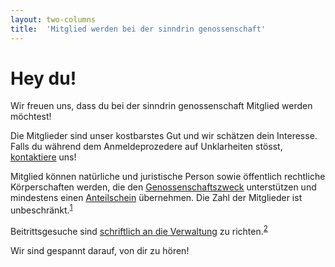 ```yaml
---
layout: two-columns
title:  'Mitglied werden bei der sinndrin genossenschaft'
---
```

<div class="panel callout alert">
<h1>Hey du! <i class="fi-heart"></i></h1>
<p>Wir freuen uns, dass du bei der sinndrin genossenschaft Mitglied werden möchtest!</p>

<p>Die Mitglieder sind unser kostbarstes Gut und wir schätzen dein Interesse. Falls du während dem Anmeldeprozedere auf Unklarheiten stösst, <a href="/ueber-uns/kontakt/">kontaktiere</a> uns!</p>
</div>

Mitglied können natürliche und juristische Person sowie öffentlich rechtliche Körperschaften werden, die den [Genossenschaftszweck](http://localhost:4000/ueber-uns/statuten/#artikel-21) unterstützen und mindestens einen [Anteilschein](http://localhost:4000/ueber-uns/statuten/#artikel-33) übernehmen. Die Zahl der Mitglieder ist unbeschränkt.<sup><a href="/ueber-uns/statuten/#artikel-31">1</a></sup>

Beitrittsgesuche sind [schriftlich an die Verwaltung](mailto:info@sinndrin.ch) zu richten.<sup><a href="/ueber-uns/statuten/#artikel-32">2</a></sup>

Wir sind gespannt darauf, von dir zu hören!

